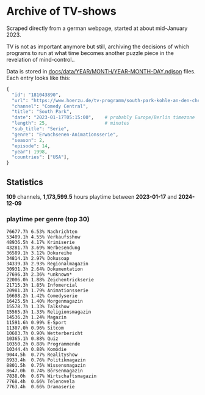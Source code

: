 # Archive of TV-shows

Scraped directly from a german webpage, started at about mid-January 2023.

TV is not as important anymore but still, archiving the decisions of which programs to run at what time
becomes another puzzle piece in the revelation of mind-control.. 

Data is stored in [docs/data/YEAR/MONTH/YEAR-MONTH-DAY.ndjson](docs/data/) files. 
Each entry looks like this:

```python
{
  "id": "181043890", 
  "url": "https://www.hoerzu.de/tv-programm/south-park-kohle-an-den-chefkoch/bid_181043890/", 
  "channel": "Comedy Central", 
  "title": "South Park", 
  "date": "2023-01-17T05:15:00",    # probably Europe/Berlin timezone 
  "length": 25,                     # minutes 
  "sub_title": "Serie", 
  "genre": "Erwachsenen-Animationsserie", 
  "season": 2, 
  "episode": 14, 
  "year": 1998, 
  "countries": ["USA"],
}
```

## Statistics

**109** channels, **1,173,599.5** hours playtime between **2023-01-17** and **2024-12-09**


### playtime per genre (top 30)

    76677.7h 6.53% Nachrichten
    53409.1h 4.55% Verkaufsshow
    48936.5h 4.17% Krimiserie
    43281.7h 3.69% Werbesendung
    36589.1h 3.12% Dokureihe
    34814.1h 2.97% Dokusoap
    34339.3h 2.93% Regionalmagazin
    30931.3h 2.64% Dokumentation
    27696.3h 2.36% *unknown*
    22006.0h 1.88% Zeichentrickserie
    21715.3h 1.85% Infomercial
    20981.3h 1.79% Animationsserie
    16698.2h 1.42% Comedyserie
    16425.5h 1.40% Morgenmagazin
    15578.7h 1.33% Talkshow
    15565.3h 1.33% Religionsmagazin
    14536.2h 1.24% Magazin
    11591.6h 0.99% E-Sport
    11307.0h 0.96% Sitcom
    10603.7h 0.90% Wetterbericht
    10365.1h 0.88% Quiz
    10350.2h 0.88% Programmende
    10344.4h 0.88% Komödie
    9044.5h  0.77% Realityshow
    8933.4h  0.76% Politikmagazin
    8801.5h  0.75% Wissensmagazin
    8647.0h  0.74% Börsenmagazin
    7838.0h  0.67% Wirtschaftsmagazin
    7768.4h  0.66% Telenovela
    7763.4h  0.66% Dramaserie
